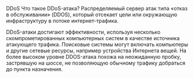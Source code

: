 DDoS
Что такое DDoS-атака?
Распределяемый сервер атак типа «отказ в обслуживании» (DDOS), который отсекает цели или окружающую инфраструктуру в потоке интернет-трафика.

DDoS-атаки достигают эффективности, используя несколько скомпрометированных компьютерных систем в качестве источника атакующего трафика. Поисковые системы могут включать компьютеры и другие сетевые ресурсы, например устройства Интернета вещей. На более высоком уровне DDOS-атака похожа на неожиданную пробку, застрявшую на шоссе, не позволяющую обычному трафику добраться до пункта назначения.



